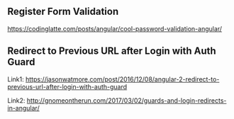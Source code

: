 ## Register Form Validation

https://codinglatte.com/posts/angular/cool-password-validation-angular/

## Redirect to Previous URL after Login with Auth Guard

Link1: https://jasonwatmore.com/post/2016/12/08/angular-2-redirect-to-previous-url-after-login-with-auth-guard

Link2: http://gnomeontherun.com/2017/03/02/guards-and-login-redirects-in-angular/

